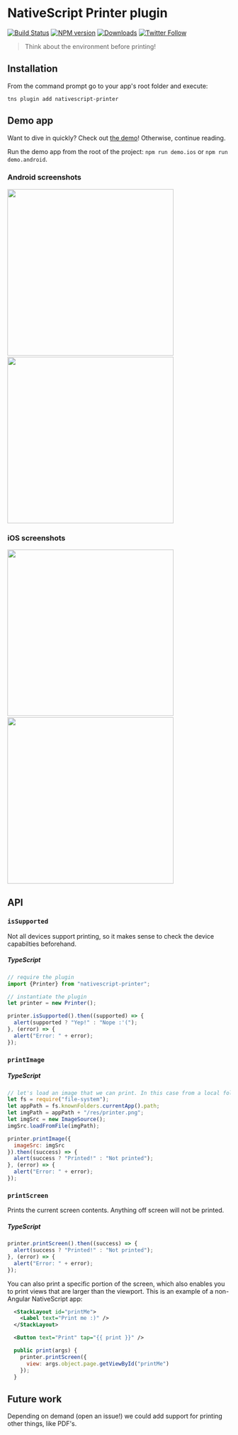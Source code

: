 # NativeScript Printer plugin

[![Build Status][build-status]][build-url]
[![NPM version][npm-image]][npm-url]
[![Downloads][downloads-image]][npm-url]
[![Twitter Follow][twitter-image]][twitter-url]

[build-status]:https://travis-ci.org/EddyVerbruggen/nativescript-printer.svg?branch=master
[build-url]:https://travis-ci.org/EddyVerbruggen/nativescript-printer
[npm-image]:http://img.shields.io/npm/v/nativescript-printer.svg
[npm-url]:https://npmjs.org/package/nativescript-printer
[downloads-image]:http://img.shields.io/npm/dm/nativescript-printer.svg
[twitter-image]:https://img.shields.io/twitter/follow/eddyverbruggen.svg?style=social&label=Follow%20me
[twitter-url]:https://twitter.com/eddyverbruggen

> Think about the environment before printing!

## Installation
From the command prompt go to your app's root folder and execute:

```
tns plugin add nativescript-printer
```

## Demo app
Want to dive in quickly? Check out [the demo](https://github.com/EddyVerbruggen/nativescript-printer/tree/master/demo)! Otherwise, continue reading.

Run the demo app from the root of the project: `npm run demo.ios` or `npm run demo.android`.

### Android screenshots
<img src="https://raw.githubusercontent.com/EddyVerbruggen/nativescript-printer/master/screenshots/android/android-select-printer.png" width="375px"/>&nbsp;&nbsp;&nbsp;&nbsp;<img src="https://raw.githubusercontent.com/EddyVerbruggen/nativescript-printer/master/screenshots/android/android-printer-options.png" width="375px"/>

### iOS screenshots
<img src="https://raw.githubusercontent.com/EddyVerbruggen/nativescript-printer/master/screenshots/ios/ios-select-printer.png" width="375px"/>&nbsp;&nbsp;&nbsp;&nbsp;<img src="https://raw.githubusercontent.com/EddyVerbruggen/nativescript-printer/master/screenshots/ios/ios-printing-in-progress.png" width="375px"/>

## API

### `isSupported`
Not all devices support printing, so it makes sense to check the device capabilties beforehand.

##### TypeScript
```js
// require the plugin
import {Printer} from "nativescript-printer";

// instantiate the plugin
let printer = new Printer();

printer.isSupported().then((supported) => {
  alert(supported ? "Yep!" : "Nope :'(");
}, (error) => {
  alert("Error: " + error);
});
```

### `printImage`

##### TypeScript
```js
// let's load an image that we can print. In this case from a local folder.
let fs = require("file-system");
let appPath = fs.knownFolders.currentApp().path;
let imgPath = appPath + "/res/printer.png";
let imgSrc = new ImageSource();
imgSrc.loadFromFile(imgPath);

printer.printImage({
  imageSrc: imgSrc
}).then((success) => {
  alert(success ? "Printed!" : "Not printed");
}, (error) => {
  alert("Error: " + error);
});
```

### `printScreen`
Prints the current screen contents. Anything off screen will not be printed.

##### TypeScript
```js
printer.printScreen().then((success) => {
  alert(success ? "Printed!" : "Not printed");
}, (error) => {
  alert("Error: " + error);
});
```

You can also print a specific portion of the screen, which also enables you to print
views that are larger than the viewport. This is an example of a non-Angular NativeScript app:

```xml
  <StackLayout id="printMe">
    <Label text="Print me :)" />
  </StackLayout>

  <Button text="Print" tap="{{ print }}" />
```

```js
  public print(args) {
    printer.printScreen({
      view: args.object.page.getViewById("printMe")
    });
  }
```


## Future work
Depending on demand (open an issue!) we could add support for printing other things, like PDF's.
